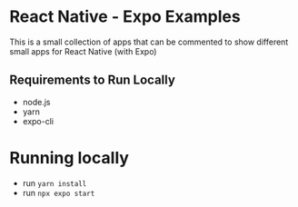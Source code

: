# React Native - Expo Examples

This is a small collection of apps that can be commented to show different small apps for React Native (with Expo)

## Requirements to Run Locally

- node.js
- yarn
- expo-cli

# Running locally

- run `yarn install`
- run `npx expo start`

